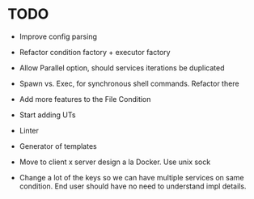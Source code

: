 # TODO

- Improve config parsing
- Refactor condition factory + executor factory
- Allow Parallel option, should services iterations be duplicated
- Spawn vs. Exec, for synchronous shell commands. Refactor there
- Add more features to the File Condition
- Start adding UTs
- Linter
- Generator of templates
- Move to client x server design a la Docker. Use unix sock

- Change a lot of the keys so we can have multiple services on same condition. End user should have no need to understand impl details.
